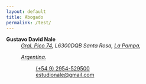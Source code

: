 ```yaml
---  
layout: default
title: Abogado
permalink: /test/
---  
```


<dl class="vcard">
<dt class="fn n org"><strong>Gustavo David Nale</strong></dt>
<dd><address class="adr">
<span class="street-address"><a href="https://goo.gl/maps/hynDNxgQxEcvqeXe8">Gral. Pico 74</a></span>, 
<span class="postal-code">L6300DQB</span> 
<span class="locality">Santa Rosa</span>, 
<abbr class="region" title="La Pampa">La Pampa</abbr>, 

<abbr class="country-name" title="Argentina">Argentina.</abbr></address>
<dl>
<dt class="tel type" title="mobile"></dt><dd class="tel value"><a href="tel:+5492954529500">(+54 9) 2954-529500</a></dd>
<dt class="email type" title="email"></dt><dd class="email"><a href="mailto:estudionale@gmail.com">estudionale@gmail.com</a></dd>
<dt></dt>
<dd class="geo">
<p class="geo">
<p class="latitude" title="-36.6174752256399"><abbr title="Sur"></abbr></p>
<p class="longitude" title="-64.29387766455498"><abbr title="Oeste"></abbr></p>
</p>
</dd>
</dl>
</dd>
</dl>






<!--
###### Abogado  

###### Gustavo David Nale  

###### (02954) 15-529500  

###### [![](/images/whatsapp.png)](https://wa.me/5492954529500/) [![](/images/telegram.png)](https://t.me/gustavo_ok/)  
-->
